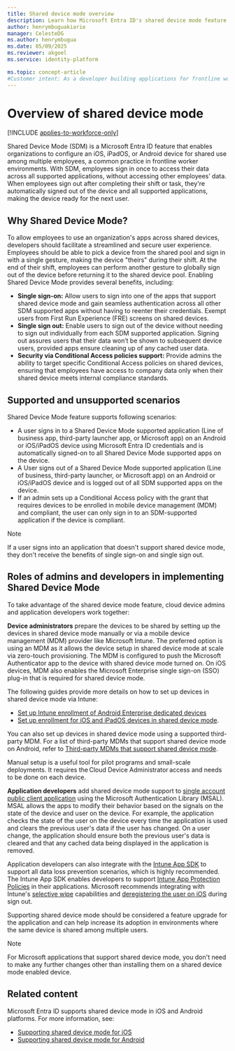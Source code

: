 ```yaml
---
title: Shared device mode overview
description: Learn how Microsoft Entra ID's shared device mode feature enables device sharing for your frontline workers.
author: henrymbuguakiarie
manager: CelesteDG
ms.author: henrymbugua
ms.date: 05/09/2025
ms.reviewer: akgoel
ms.service: identity-platform

ms.topic: concept-article
#Customer intent: As a developer building applications for frontline workers, I want to understand how to enable shared device mode in my apps using Microsoft Entra ID, so that I can provide a secure and optimized experience for users on shared Android and iOS devices.
---
```


# Overview of shared device mode

[!INCLUDE [applies-to-workforce-only](../external-id/includes/applies-to-workforce-only.md)]

Shared Device Mode (SDM) is a Microsoft Entra ID feature that enables organizations to configure an iOS, iPadOS, or Android device for shared use among multiple employees, a common practice in frontline worker environments. With SDM, employees sign in once to access their data across all supported applications, without accessing other employees’ data. When employees sign out after completing their shift or task, they're automatically signed out of the device and all supported applications, making the device ready for the next user.

## Why Shared Device Mode?

To allow employees to use an organization's apps across shared devices, developers should facilitate a streamlined and secure user experience. Employees should be able to pick a device from the shared pool and sign in with a single gesture, making the device "theirs" during their shift. At the end of their shift, employees can perform another gesture to globally sign out of the device before returning it to the shared device pool. Enabling Shared Device Mode provides several benefits, including:

- **Single sign-on:** Allow users to sign into one of the apps that support shared device mode and gain seamless authentication across all other SDM supported apps without having to reenter their credentials. Exempt users from First Run Experience (FRE) screens on shared devices. 
- **Single sign out:** Enable users to sign out of the device without needing to sign out individually from each SDM supported application. Signing out assures users that their data won’t be shown to subsequent device users, provided apps ensure cleaning up of any cached user data.
- **Security via Conditional Access policies support:** Provide admins the ability to target specific Conditional Access policies on shared devices, ensuring that employees have access to company data only when their shared device meets internal compliance standards.

## Supported and unsupported scenarios

Shared Device Mode feature supports following scenarios:

- A user signs in to a Shared Device Mode supported application (Line of business app, third-party launcher app, or Microsoft app) on an Android or iOS/iPadOS device using Microsoft Entra ID credentials and is automatically signed-on to all Shared Device Mode supported apps on the device.
- A User signs out of a Shared Device Mode supported application (Line of business, third-party launcher, or Microsoft app) on an Android or iOS/iPadOS device and is logged out of all SDM supported apps on the device.
- If an admin sets up a Conditional Access policy with the grant that requires devices to be enrolled in mobile device management (MDM) and compliant, the user can only sign in to an SDM-supported application if the device is compliant.

>[!Note]
> If a user signs into an application that doesn't support shared device mode, they don't receive the benefits of single sign-on and single sign out.

## Roles of admins and developers in implementing Shared Device Mode

To take advantage of the shared device mode feature, cloud device admins and application developers work together:

**Device administrators** prepare the devices to be shared by setting up the devices in shared device mode manually or via a mobile device management (MDM) provider like Microsoft Intune. The preferred option is using an MDM as it allows the device setup in shared device mode at scale via zero-touch provisioning. The MDM is configured to push the Microsoft Authenticator app to the device with shared device mode turned on. On iOS devices, MDM also enables the Microsoft Enterprise single sign-on (SSO) plug-in that is required for shared device mode. 

The following guides provide more details on how to set up devices in shared device mode via Intune:

- [Set up Intune enrollment of Android Enterprise dedicated devices](/mem/intune/enrollment/android-kiosk-enroll) 
- [Set up enrollment for iOS and iPadOS devices in shared device mode](/mem/intune/enrollment/automated-device-enrollment-shared-device-mode). 
    
You can also set up devices in shared device mode using a supported third-party MDM. For a list of third-party MDMs that support shared device mode on Android, refer to [Third-party MDMs that support shared device mode](/entra/identity-platform/msal-android-shared-devices#third-party-mdms-that-support-shared-device-mode).

Manual setup is a useful tool for pilot programs and small-scale deployments. It requires the Cloud Device Administrator access and needs to be done on each device.

**Application developers** add shared device mode support to [single account public client application](single-multi-account.md#single-account-public-client-application) using the Microsoft Authentication Library (MSAL). MSAL allows the apps to modify their behavior based on the signals on the state of the device and user on the device. For example, the application checks the state of the user on the device every time the application is used and clears the previous user's data if the user has changed. On a user change, the application should ensure both the previous user's data is cleared and that any cached data being displayed in the application is removed.

Application developers can also integrate with the [Intune App SDK](/mem/intune/developer/app-sdk) to support all data loss prevention scenarios, which is highly recommended. The Intune App SDK enables developers to support [Intune App Protection Policies](/mem/intune/apps/app-protection-policy) in their applications. Microsoft recommends integrating with Intune's [selective wipe](/mem/intune/developer/app-sdk-android-phase5#selective-wipe) capabilities and [deregistering the user on iOS](/mem/intune/developer/app-sdk-ios-phase1#deregister-user-accounts) during sign out.

Supporting shared device mode should be considered a feature upgrade for the application and can help increase its adoption in environments where the same device is shared among multiple users. 

>[!Note]
>For Microsoft applications that support shared device mode, you don't need to make any further changes other than installing them on a shared device mode enabled device. 

## Related content

Microsoft Entra ID supports shared device mode in iOS and Android platforms. For more information, see:

- [Supporting shared device mode for iOS](/entra/msal/objc/shared-devices-ios)
- [Supporting shared device mode for Android](msal-android-shared-devices.md)

